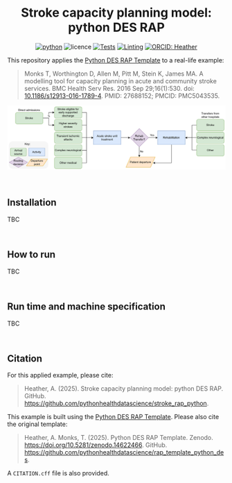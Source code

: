 <div align="center">

# Stroke capacity planning model: python DES RAP

[![python](https://img.shields.io/badge/-Python_3.13.1-blue?logo=python&logoColor=white)](https://www.python.org/)
![licence](https://img.shields.io/badge/Licence-MIT-green.svg?labelColor=gray)
[![Tests](https://github.com/pythonhealthdatascience/stroke_rap_python/actions/workflows/tests.yaml/badge.svg)](https://github.com/pythonhealthdatascience/stroke_rap_python/actions/workflows/tests.yaml)
[![Linting](https://github.com/pythonhealthdatascience/stroke_rap_python/actions/workflows/lint.yaml/badge.svg)](https://github.com/pythonhealthdatascience/stroke_rap_python/actions/workflows/lint.yaml)
[![ORCID: Heather](https://img.shields.io/badge/ORCID_Amy_Heather-0000--0002--6596--3479-brightgreen)](https://orcid.org/0000-0002-6596-3479)

</div>

This repository applies the [Python DES RAP Template](https://github.com/pythonhealthdatascience/rap_template_python_des) to a real-life example:

> Monks T, Worthington D, Allen M, Pitt M, Stein K, James MA. A modelling tool for capacity planning in acute and community stroke services. BMC Health Serv Res. 2016 Sep 29;16(1):530. doi: [10.1186/s12913-016-1789-4](https://doi.org/10.1186/s12913-016-1789-4). PMID: 27688152; PMCID: PMC5043535.

![](images/stroke_rehab_design.png)

<br>

## Installation

TBC

<!-- TODO: Provide instructions for installing dependencies and setting up the environment. -->

<br>

## How to run

TBC

<!-- Provide step-by-step instructions and examples.

Clearly indicate which files will create each figure in the paper. Hypothetical example:

* To generate **Figures 1 and 2**, execute `notebooks/base_case.ipynb`
* To generate **Table 1** and **Figures 3 to 5**, execute `notebooks/scenario_analysis.ipynb` -->

<br>

## Run time and machine specification

TBC

<!-- State the run time, and give the specification of the machine used (which achieved that run time).

**Example:** Intel Core i7-12700H with 32GB RAM running Ubuntu 24.04.1 Linux. 

To find this information:

* **Linux:** Run `neofetch` on the terminal and record your CPU, memory and operating system.
* **Windows:** Open "Task Manager" (Ctrl + Shift + Esc), go to the "Performance" tab, then select "CPU" and "Memory" for relevant information.
* **Mac:** Click the "Apple Menu", select "About This Mac", then window will display the details.-->

<br>

## Citation

For this applied example, please cite:

> Heather, A. (2025). Stroke capacity planning model: python DES RAP. GitHub. https://github.com/pythonhealthdatascience/stroke_rap_python.

This example is built using the [Python DES RAP Template](https://github.com/pythonhealthdatascience/rap_template_python_des). Please also cite the original template:

> Heather, A. Monks, T. (2025). Python DES RAP Template. Zenodo. https://doi.org/10.5281/zenodo.14622466. GitHub. https://github.com/pythonhealthdatascience/rap_template_python_des.

A `CITATION.cff` file is also provided.
